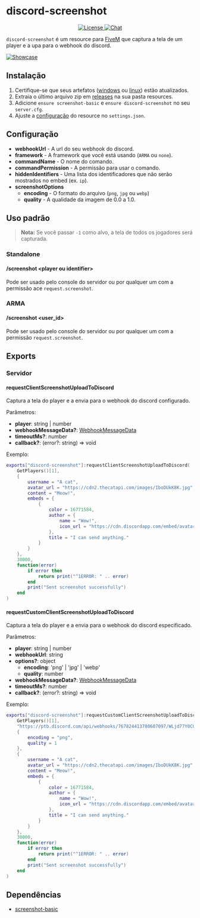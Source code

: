 # discord-screenshot

<p align="center">
  <a href="https://github.com/GHMatti/ghmattimysql/blob/master/license.md">
    <img src="https://img.shields.io/badge/License-MIT-blue.svg" alt="License">
  </a>
  <a href="https://discord.gg/z6Yx9A8VDR">
    <img src="https://discordapp.com/api/guilds/514185816315265068/widget.png" alt="Chat">
  </a>
</p>

`discord-screenshot` é um resource para [FiveM](https://fivem.net) que captura a tela de um player e a upa para o
webhook do discord.

[![Showcase](https://yt-embed.herokuapp.com/embed?v=c9h40LoLky8)](https://youtu.be/c9h40LoLky8)

## Instalação

1. Certifique-se que seus artefatos ([windows](https://runtime.fivem.net/artifacts/fivem/build_server_windows/master)
   ou [linux](https://runtime.fivem.net/artifacts/fivem/build_proot_linux/master)) estão atualizados.
2. Extraia o último arquivo zip em [releases](https://github.com/jaimeadf/discord-screenshot/releases) na sua pasta
   resources.
3. Adicione `ensure screenshot-basic` e `ensure discord-screenshot` no seu `server.cfg`.
4. Ajuste a [configuração](#configuração) do resource no `settings.json`.

## Configuração

* **webhookUrl** - A url do seu webhook do discord.
* **framework** - A framework que você está usando (`ARMA` ou `none`).
* **commandName** - O nome do comando.
* **commandPermission** - A permissão para usar o comando.
* **hiddenIdentifiers** - Uma lista dos identificadores que não serão mostrados no embed (ex. `ip`).
* **screenshotOptions**
    * **encoding** - O formato do arquivo (`png`, `jpg` ou `webp`)
    * **quality** - A qualidade da imagem de 0.0 a 1.0.

## Uso padrão

> **Nota:** Se você passar `-1` como alvo, a tela de todos os jogadores será capturada.

### Standalone

#### /screenshot &lt;player ou identifier&gt;

Pode ser usado pelo console do servidor ou por qualquer um com a permissão ace `request.screenshot`.

### ARMA

#### /screenshot &lt;user_id&gt;

Pode ser usado pelo console do servidor ou por qualquer um com a permissão `request.screenshot`.

## Exports

### Servidor

#### requestClientScreenshotUploadToDiscord

Captura a tela do player e a envia para o webhook do discord configurado.

Parâmetros:

* **player**: string | number
* **webhookMessageData?**: [WebhookMessageData](https://birdie0.github.io/discord-webhooks-guide/discord_webhook.html)
* **timeoutMs?**: number
* **callback?**: (error?: string) => void

Exemplo:

```lua
exports["discord-screenshot"]:requestClientScreenshotUploadToDiscord(
    GetPlayers()[1],
    {
        username = "A cat",
        avatar_url = "https://cdn2.thecatapi.com/images/IboDUkK8K.jpg",
        content = "Meow!",
        embeds = {
            {
                color = 16771584,
                author = {
                    name = "Wow!",
                    icon_url = "https://cdn.discordapp.com/embed/avatars/0.png"
                },
                title = "I can send anything."
            }
        }
    },
    30000,
    function(error)
        if error then
            return print("^1ERROR: " .. error)
        end
        print("Sent screenshot successfully")
    end
)
```

#### requestCustomClientScreenshotUploadToDiscord

Captura a tela do player e a envia para o webhook do discord especificado.

Parâmetros:

* **player**: string | number
* **webhookUrl**: string
* **options?**: object
    * **encoding**: 'png' | 'jpg' | 'webp'
    * **quality**: number
* **webhookMessageData?**: [WebhookMessageData](https://birdie0.github.io/discord-webhooks-guide/discord_webhook.html)
* **timeoutMs?**: number
* **callback?**: (error?: string) => void

Exemplo:

```lua
exports["discord-screenshot"]:requestCustomClientScreenshotUploadToDiscord(
    GetPlayers()[1],
    "https://ptb.discord.com/api/webhooks/767824413780607097/WLjd77Y0CUvqXmhLCYzqkiZ-BrTpcGfNiZ7hXcJRgQxrU0YR8sy566MgMHgqRx8IZ9iu",
    {
        encoding = "png",
        quality = 1
    },
    {
        username = "A cat",
        avatar_url = "https://cdn2.thecatapi.com/images/IboDUkK8K.jpg",
        content = "Meow!",
        embeds = {
            {
                color = 16771584,
                author = {
                    name = "Wow!",
                    icon_url = "https://cdn.discordapp.com/embed/avatars/0.png"
                },
                title = "I can send anything."
            }
        }
    },
    30000,
    function(error)
        if error then
            return print("^1ERROR: " .. error)
        end
        print("Sent screenshot successfully")
    end
)
```

## Dependências

* [screenshot-basic](https://github.com/citizenfx/screenshot-basic)
